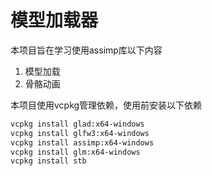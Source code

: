 # 模型加载器
本项目旨在学习使用assimp库以下内容
1. 模型加载
2. 骨骼动画

本项目使用vcpkg管理依赖，使用前安装以下依赖
```bash
vcpkg install glad:x64-windows
vcpkg install glfw3:x64-windows
vcpkg install assimp:x64-windows
vcpkg install glm:x64-windows
vcpkg install stb


```
